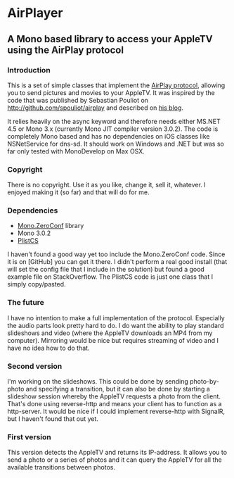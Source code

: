 AirPlayer
=========

## A Mono based library to access your AppleTV using the AirPlay protocol

### Introduction
This is a set of simple classes that implement the [AirPlay protocol](http://nto.github.com/AirPlay.html), 
allowing you to send pictures and movies to your AppleTV. It was inspired by the code that was published by Sebastian Pouliot 
on http://github.com/spouliot/airplay and described on [his blog](http://spouliot.wordpress.com/2012/12/10/airplay-vs-large-digital-frame). 

It relies heavily on the async keyword and therefore needs either MS.NET 4.5 or Mono 3.x (currently Mono JIT compiler version 3.0.2).
The code is completely Mono based and has no dependencies on iOS classes like NSNetService for dns-sd.
It should work on Windows and .NET but was so far only tested with MonoDevelop on Max OSX.

### Copyright
There is no copyright. Use it as you like, change it, sell it, whatever. I enjoyed making it (so far) and that will do for me.

### Dependencies
* [Mono.ZeroConf](http://github.com/mono/Mono.Zeroconf) library
* Mono 3.0.2
* [PlistCS](https://github.com/animetrics/PlistCS/blob/master/PlistCS/Src/Plist.cs)

I haven't found a good way yet too include the Mono.ZeroConf code. Since it is on [GitHub] 
you can get it there. I didn't perform a real good install (that will set the config file that I include in the solution) but
found a good example file on StackOverflow.
The PlistCS code is just one class that I simply copy/pasted.

### The future
I have no intention to make a full implementation of the protocol. Especially the audio parts look pretty hard to do. I do want 
the ability to play standard slideshows and video (where the AppleTV downloads an MP4 from my computer). Mirroring would be 
nice but requires streaming of video and I have no idea how to do that.

### Second version
I'm working on the slideshows. This could be done by sending photo-by-photo and specifying a transition, but it can also be done 
by starting a slideshow session whereby the AppleTV requests a photo from the client. That's done using reverse-http and means 
your client has to function as a http-server. It would be nice if I could implement reverse-http with SignalR, but I haven't 
found that out yet.


### First version
This version detects the AppleTV and returns its IP-address. It allows you to send a photo or a series of photos and it 
can query the AppleTV for all the available transitions between photos.



